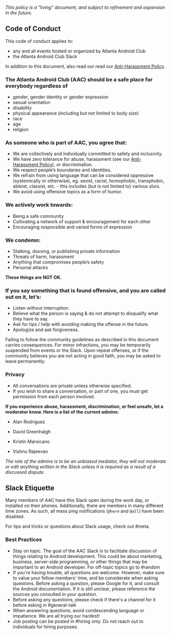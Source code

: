 *This policy is a "living" document, and subject to refinement and expansion in the future.*

## Code of Conduct

This code of conduct applies to:

* any and all events hosted or organized by Atlanta Android Club
* the Atlanta Android Club Slack

In addition to this document, also read our read our [Anti-Harassment Policy](anti-harrasment-policy.md).

### The **Atlanta Android Club (AAC)** should be a safe place for everybody regardless of

- gender, gender identity or gender expression 
- sexual orientation
- disability
- physical appearance (including but not limited to body size)
- race
- age
- religion

### As someone who is part of AAC, you agree that:

* We are collectively and individually committed to safety and inclusivity.
* We have zero tolerance for abuse, harassment (see our [Anti-Harassment Policy](anti-harrasment-policy.md)), or discrimination.  
* We respect people’s boundaries and identities.
* We refrain from using language that can be considered oppressive (systemically or otherwise), eg. sexist, racist, homophobic, transphobic, ableist, classist, etc. - this includes (but is not limited to) various slurs.
* We avoid using offensive topics as a form of humor.

### We actively work towards:

* Being a safe community
* Cultivating a network of support & encouragement for each other
* Encouraging responsible and varied forms of expression

### We condemn:

* Stalking, doxxing, or publishing private information
* Threats of harm, harassment
* Anything that compromises people’s safety
* Personal attacks

**These things are NOT OK.**

### If you say something that is found offensive, and you are called out on it, let’s:

* Listen without interruption.
* Believe what the person is saying & do not attempt to disqualify what they have to say.
* Ask for tips / help with avoiding making the offense in the future.
* Apologize and ask forgiveness.

Failing to follow the community guidelines as described in this document carries consequences. For minor infractions, you may be temporarily suspended from events or the Slack. Upon repeat offenses, or if the community believes you are not acting in good faith, you may be asked to leave permanently.

### Privacy
* All conversations are private unless otherwise specified. 
* If you wish to share a conversation, or part of one, you must get permission from each person involved.

**If you experience abuse, harassment, discrimination, or feel unsafe, let a moderator know. Here is a list of the current admins:**

* Alan Rodriguez

* David Greenhalgh

* Kristin Marsicano

* Vishnu Rajeevan

*The role of the admins is to be an unbiased mediator, they will not moderate or edit anything written in the Slack unless it is required as a result of a discussed dispute.*

## Slack Etiquette


Many members of AAC have this Slack open during the work day, or installed on their phones. Additionally, there are members in many different time zones. As such, all mass ping notifications (`@here` and `@all`) have been disabled.

For tips and tricks or questions about Slack usage, check out #meta.

### Best Practices

* Stay on topic. The goal of the AAC Slack is to facilitate discussion of things relating to Android development. This could be about marketing, business, server-side programming, or other things that may be important to an Android developer. For off-topic topics go to #random
* If you're having trouble, all questions are welcome.  However, make sure to value your fellow members' time, and be considerate when asking questions. Before asking a question, please Google for it, and consult the Android documentation. If it is still unclear, please reference the sources you consulted in your question.  
* Before asking any questions, please check if there's a channel for it before asking in #general-talk
* When answering questions, avoid condescending language or impatience. We are all trying our hardest! 
* Job posting can be posted in #hiring only. Do not reach out to individuals for hiring purposes.


